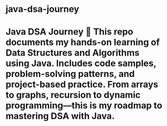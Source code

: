 # java-dsa-journey
# Java DSA Journey 🚀  This repo documents my hands-on learning of Data Structures and Algorithms using Java.   Includes code samples, problem-solving patterns, and project-based practice.   From arrays to graphs, recursion to dynamic programming—this is my roadmap to mastering DSA with Java.

